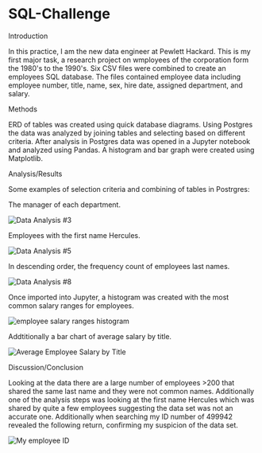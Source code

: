 # SQL-Challenge

Introduction

In this practice, I am the new data engineer at Pewlett Hackard.  This is my first major task, a research project on wmployees of the corporation form the 1980's to the 1990's. Six CSV files were combined to create an employees SQL database.  The files contained employee data including employee number, title, name, sex, hire date, assigned department, and salary.  

Methods

ERD of tables was created using quick database diagrams.  Using Postgres the data was analyzed by joining tables and selecting based on different criteria. After analysis in Postgres data was opened in a Jupyter notebook and analyzed using Pandas. A histogram and bar graph were created using Matplotlib.  

Analysis/Results

Some examples of selection criteria and combining of tables in Postrgres:

The manager of each department.

![Data Analysis #3](https://user-images.githubusercontent.com/88807979/143721306-8a29a23a-20fb-45d2-a41b-a5774fba1031.png)

Employees with the first name Hercules.

![Data Analysis #5](https://user-images.githubusercontent.com/88807979/143721335-e7a71922-6304-4b62-ab82-78a9fe3611c6.png)

In descending order, the frequency count of employees last names.

![Data Analysis #8](https://user-images.githubusercontent.com/88807979/143721365-d0fbaa81-3418-4b03-abc1-dd8371bbd3c8.png)

Once imported into Jupyter, a histogram was created with the most common salary ranges for employees.

![employee salary ranges histogram](https://user-images.githubusercontent.com/88807979/143727328-e11b077d-bd03-4cfc-9d8e-5c28ed698d06.png)

Addtitionally a bar chart of average salary by title. 

![Average Employee Salary by Title](https://user-images.githubusercontent.com/88807979/143727305-8a1cf5fe-f83a-4bb8-9523-afe28c9194f0.png)

Discussion/Conclusion 

Looking at the data there are a large number of employees >200 that shared the same last name and they were not common names.  Additionally one of the analysis steps was looking at the first name Hercules which was shared by quite a few employees suggesting the data set was not an accurate one.  Additionally when searching my ID number of 499942 revealed the following return, confirming my suspicion of the data set. 

![My employee ID](https://user-images.githubusercontent.com/88807979/143727392-e98afa6b-696b-47f2-8e02-e923c666366e.png)


